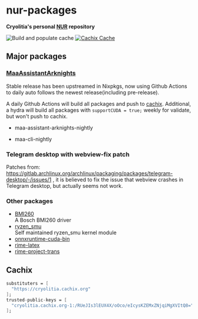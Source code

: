 # nur-packages

**Cryolitia's personal [NUR](https://github.com/nix-community/NUR) repository**

<!-- Remove this if you don't use github actions -->
![Build and populate cache](https://github.com/cryolitia/nur-packages/workflows/Build%20and%20populate%20cache/badge.svg)
[![Cachix Cache](https://img.shields.io/badge/cachix-cryolitia-blue.svg)](https://cryolitia.cachix.org)

## Major packages

### [MaaAssistantArknights](https://github.com/MaaAssistantArknights/MaaAssistantArknights/)

Stable release has been upstreamed in Nixpkgs, now using Github Actions to daily auto follows the newest release(including pre-release).

A daily Github Actions will build all packages and push to [cachix](https://cryolitia.cachix.org). Additional, a hydra will build all packages with `supportCUDA = true;` weekly for validate, but won't push to cachix.

- maa-assistant-arknights-nightly

- maa-cli-nightly

### Telegram desktop with webview-fix patch

Patches from: https://gitlab.archlinux.org/archlinux/packaging/packages/telegram-desktop/-/issues/1 , it is believed to fix the issue that webview crashes in Telegram desktop, but actually seems not work.

### Other packages

- [BMI260](https://github.com/hhd-dev/bmi260) \
  A Bosch BMI260 driver
- [ryzen_smu](https://github.com/Cryolitia/ryzen_smu) \
  Self maintained ryzen_smu kernel module
- [onnxruntime-cuda-bin](https://github.com/microsoft/onnxruntime)
- [rime-latex](https://github.com/shenlebantongying/rime_latex)
- [rime-project-trans](https://github.com/project-trans/rime-dict)

## Cachix

```nix
substituters = [
  "https://cryolitia.cachix.org"
];
trusted-public-keys = [
  "cryolitia.cachix.org-1:/RUeJIs3lEUX4X/oOco/eIcysKZEMxZNjqiMgXVItQ8="
];
```
